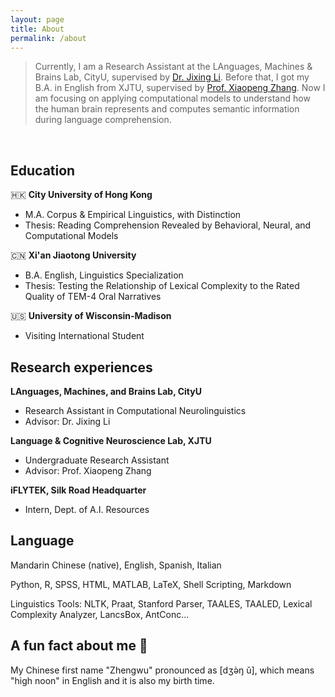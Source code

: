 ```yaml
---
layout: page
title: About
permalink: /about
---
```

> Currently, I am a Research Assistant at the LAnguages, Machines & Brains Lab, CityU, supervised by [Dr. Jixing Li](https://jixing-li.github.io/). Before that, I got my B.A. in English from XJTU, supervised by [Prof. Xiaopeng Zhang](http://gr.xjtu.edu.cn/en/web/zhangxp). Now I am focusing on applying computational models to understand how the human brain represents and computes semantic information during language comprehension.
<br>

## Education
🇭🇰 __City University of Hong Kong__
- M.A. Corpus & Empirical Linguistics, with Distinction
- Thesis: Reading Comprehension Revealed by Behavioral, Neural, and Computational Models

🇨🇳 __Xi'an Jiaotong University__
- B.A. English, Linguistics Specialization
- Thesis: Testing the Relationship of Lexical Complexity to the Rated Quality of TEM-4 Oral Narratives

🇺🇸 __University of Wisconsin-Madison__
- Visiting International Student

## Research experiences
__LAnguages, Machines, and Brains Lab, CityU__
- Research Assistant in Computational Neurolinguistics
- Advisor: Dr. Jixing Li

__Language & Cognitive Neuroscience Lab, XJTU__
- Undergraduate Research Assistant
- Advisor: Prof. Xiaopeng Zhang

__iFLYTEK, Silk Road Headquarter__
- Intern, Dept. of A.I. Resources

## Language
Mandarin Chinese (native), English, Spanish, Italian

Python, R, SPSS, HTML, MATLAB, LaTeX, Shell Scripting, Markdown

Linguistics Tools: NLTK, Praat, Stanford Parser, TAALES, TAALED, Lexical Complexity Analyzer, LancsBox, AntConc...

## A fun fact about me 🥳
My Chinese first name "Zhengwu" pronounced as [dʒə̀ŋ ǔ], which means "high noon" in English and it is also my birth time.  
